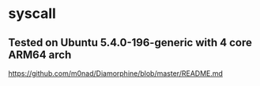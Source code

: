 # syscall

## Tested on Ubuntu 5.4.0-196-generic with 4 core ARM64 arch <br>
https://github.com/m0nad/Diamorphine/blob/master/README.md
